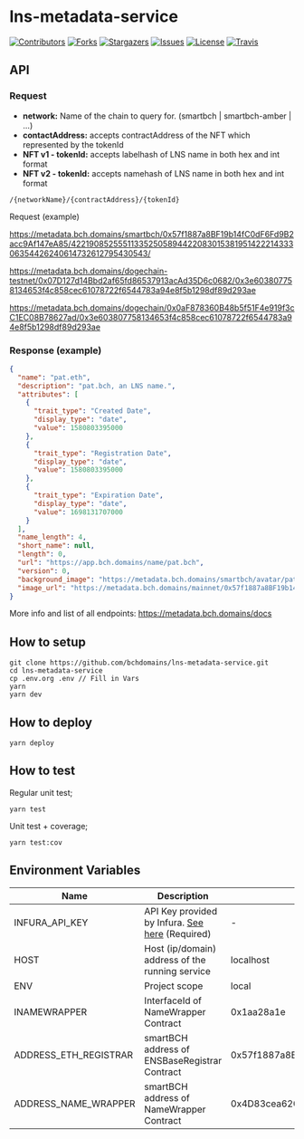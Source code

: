 # lns-metadata-service

[![Contributors][contributors-shield]][contributors-url]
[![Forks][forks-shield]][forks-url]
[![Stargazers][stars-shield]][stars-url]
[![Issues][issues-shield]][issues-url]
[![License][license-shield]][license-url]
[![Travis][travis-shield]][travis-url]

## API


### Request
- __network:__ Name of the chain to query for. (smartbch | smartbch-amber | ...)
- __contactAddress:__ accepts contractAddress of the NFT which represented by the tokenId
- __NFT v1 - tokenId:__ accepts labelhash of LNS name in both hex and int format
- __NFT v2 - tokenId:__ accepts namehash of LNS name in both hex and int format

```
/{networkName}/{contractAddress}/{tokenId}
```

Request (example)

https://metadata.bch.domains/smartbch/0x57f1887a8BF19b14fC0dF6Fd9B2acc9Af147eA85/42219085255511335250589442208301538195142221433306354426240614732612795430543/

https://metadata.bch.domains/dogechain-testnet/0x07D127d14Bbd2af65fd86537913acAd35D6c0682/0x3e603807758134653f4c858cec61078722f6544783a94e8f5b1298df89d293ae


https://metadata.bch.domains/dogechain/0x0aF878360B48b5f51F4e919f3cC1EC08B78627ad/0x3e603807758134653f4c858cec61078722f6544783a94e8f5b1298df89d293ae

### Response (example)

```json
{
  "name": "pat.eth",
  "description": "pat.bch, an LNS name.",
  "attributes": [
    {
      "trait_type": "Created Date",
      "display_type": "date",
      "value": 1580803395000
    },
    {
      "trait_type": "Registration Date",
      "display_type": "date",
      "value": 1580803395000
    },
    {
      "trait_type": "Expiration Date",
      "display_type": "date",
      "value": 1698131707000
    }
  ],
  "name_length": 4,
  "short_name": null,
  "length": 0,
  "url": "https://app.bch.domains/name/pat.bch",
  "version": 0,
  "background_image": "https://metadata.bch.domains/smartbch/avatar/pat.bch",
  "image_url": "https://metadata.bch.domains/mainnet/0x57f1887a8BF19b14fC0dF6Fd9B2acc9Af147eA85/0x5d5727cb0fb76e4944eafb88ec9a3cf0b3c9025a4b2f947729137c5d7f84f68f/image"
}

```

More info and list of all endpoints: https://metadata.bch.domains/docs


## How to setup

```
git clone https://github.com/bchdomains/lns-metadata-service.git
cd lns-metadata-service
cp .env.org .env // Fill in Vars
yarn
yarn dev
```


## How to deploy

```
yarn deploy
```


## How to test

Regular unit test;
```
yarn test
```

Unit test + coverage;
```
yarn test:cov
```


## Environment Variables

| Name | Description | Default value | Options |
| ---- | ----------- | ------------- | ------- |
| INFURA_API_KEY | API Key provided by Infura. [See here](https://infura.io/docs/gettingStarted/projectSecurity) (Required) | - | - |
| HOST | Host (ip/domain) address of the running service | localhost | - | No |
| ENV | Project scope | local | local/prod |
| INAMEWRAPPER | InterfaceId of NameWrapper Contract | 0x1aa28a1e | - |
| ADDRESS_ETH_REGISTRAR | smartBCH address of ENSBaseRegistrar Contract | 0x57f1887a8BF19b14fC0dF6Fd9B2acc9Af147eA85 | - |
| ADDRESS_NAME_WRAPPER | smartBCH address of NameWrapper Contract | 0x4D83cea620E3864F912046b73bB3a6c04Da75990 | - |


<!-- MARKDOWN LINKS & IMAGES -->
<!-- https://www.markdownguide.org/basic-syntax/#reference-style-links -->
[contributors-shield]: https://img.shields.io/github/contributors/bchdomains/lns-metadata-service.svg?style=for-the-badge
[contributors-url]: https://github.com/bchdomains/lns-metadata-service/graphs/contributors
[forks-shield]: https://img.shields.io/github/forks/bchdomains/lns-metadata-service.svg?style=for-the-badge
[forks-url]: https://github.com/mdtanrikulu/bchdomains/lns-metadata-service/members
[stars-shield]: https://img.shields.io/github/stars/bchdomains/lns-metadata-service.svg?style=for-the-badge
[stars-url]: https://github.com/bchdomains/lns-metadata-service/stargazers
[issues-shield]: https://img.shields.io/github/issues/bchdomains/lns-metadata-service.svg?style=for-the-badge
[issues-url]: https://github.com/bchdomains/lns-metadata-service/issues
[license-shield]: https://img.shields.io/github/license/bchdomains/lns-metadata-service.svg?style=for-the-badge
[license-url]: https://github.com/bchdomains/lns-metadata-service/blob/master/LICENSE
[travis-shield]: https://img.shields.io/travis/com/bchdomains/lns-metadata-service/master?style=for-the-badge
[travis-url]: https://travis-ci.com/github/bchdomains/lns-metadata-service
